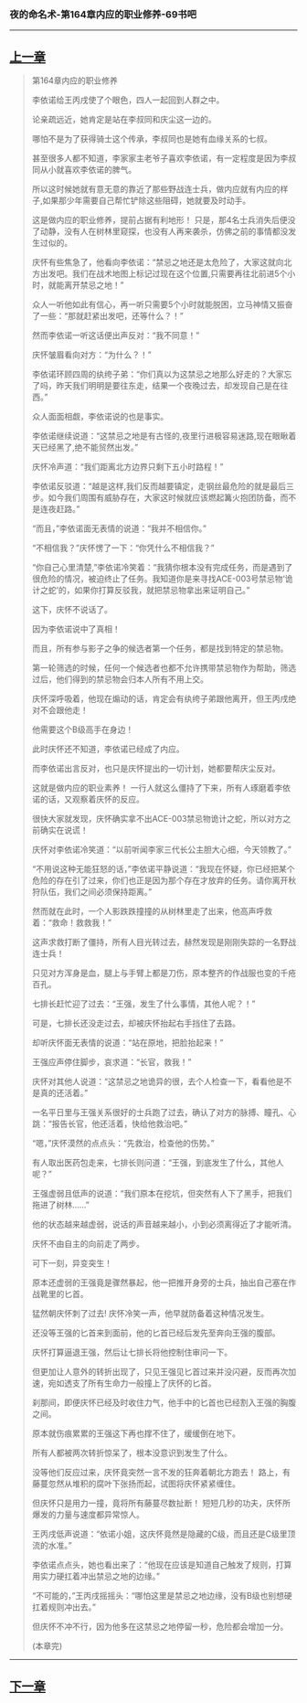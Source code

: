 ### 夜的命名术-第164章内应的职业修养-69书吧

--------
[上一章](./62183752b90313a13b65d0602719ade5.md)
--------


>
>
>
>第164章内应的职业修养
>
>李依诺给王丙戌使了个眼色，四人一起回到人群之中。
>
>论亲疏远近，她肯定是站在李叔同和庆尘这一边的。
>
>哪怕不是为了获得骑士这个传承，李叔同也是她有血缘关系的七叔。
>
>甚至很多人都不知道，李家家主老爷子喜欢李依诺，有一定程度是因为李叔同从小就喜欢李依诺的脾气。
>
>所以这时候她就有意无意的靠近了那些野战连士兵，做内应就有内应的样子,如果那少年需要自己帮忙铲除这些阻碍，她就要及时动手。
>
>这是做内应的职业修养，提前占据有利地形！
>只是，那4名士兵消失后便没了动静，没有人在树林里窥探，也没有人再来袭杀，仿佛之前的事情都没发生过似的。
>
>庆怀有些焦急了，他看向李依诺：“禁忌之地还是太危险了，大家这就向北方出发吧。我们在战术地图上标记过现在这个位置,只需要再往北前进5个小时，就能离开禁忌之地！”
>
>众人一听他如此有信心，再一听只需要5个小时就能脱困，立马神情又振奋了一些：“那就赶紧出发吧，还等什么？！”
>
>然而李依诺一听这话便出声反对：“我不同意！”
>
>庆怀皱眉看向对方：“为什么？！”
>
>李依诺环顾四周的纨绔子弟：“你们真以为这禁忌之地那么好走的？大家忘了吗，昨天我们明明是要往东走，结果一个夜晚过去，却发现自己是在往西。”
>
>众人面面相觑，李依诺说的也是事实。
>
>李依诺继续说道：“这禁忌之地是有古怪的,夜里行进极容易迷路,现在眼瞅着天已经黑了,绝不能贸然出发。”
>
>庆怀冷声道：“我们距离北方边界只剩下五小时路程！”
>
>李依诺反驳道：“越是这样,我们反而越要镇定，走钢丝最危险的就是最后三步。如今我们周围有威胁存在，大家这时候就应该燃起篝火抱团防备，而不是连夜赶路。”
>
>“而且，”李依诺面无表情的说道：“我并不相信你。”
>
>“不相信我？”庆怀愣了一下：“你凭什么不相信我？”
>
>“你自己心里清楚,”李依诺冷笑着：“我猜你根本没有完成任务，而是遇到了很危险的情况，被迫终止了任务。我知道你是来寻找ACE-003号禁忌物‘诡计之蛇’的，如果你打算反驳我，就把禁忌物拿出来证明自己。”
>
>这下，庆怀不说话了。
>
>因为李依诺说中了真相！
>
>而且，所有参与影子之争的候选者第一个任务，都是找到特定的禁忌物。
>
>第一轮筛选的时候，任何一个候选者也都不允许携带禁忌物作为帮助，筛选过后，他们得到的禁忌物会归本人所有不用上交。
>
>庆怀深呼吸着，他现在煽动的话，肯定会有纨绔子弟跟他离开，但王丙戌绝对不会跟他走！
>
>他需要这个B级高手在身边！
>
>此时庆怀还不知道，李依诺已经成了内应。
>
>而李依诺出言反对，也只是庆怀提出的一切计划，她都要帮庆尘反对。
>
>这就是做内应的职业素养！
>一行人就这么僵持了下来，所有人琢磨着李依诺的话，又观察着庆怀的反应。
>
>很快大家就发现，庆怀确实拿不出ACE-003禁忌物诡计之蛇，所以对方之前确实在说谎！
>
>庆怀对李依诺冷笑道：“以前听闻李家三代长公主胆大心细，今天领教了。”
>
>“不用说这种无能狂怒的话，”李依诺平静说道：“我现在怀疑，你已经把某个危险的存在引了过来，你们也正是因为那个存在才放弃的任务。请你离开秋狩队伍，我们之间必须保持距离。”
>
>然而就在此时，一个人影跌跌撞撞的从树林里走了出来，他高声呼救着：“救命！救救我！”
>
>这声求救打断了僵持，所有人目光转过去，赫然发现是刚刚失踪的一名野战连士兵！
>
>只见对方浑身是血，腿上与手臂上都是刀伤，原本整齐的作战服也变的千疮百孔。
>
>七排长赶忙迎了过去：“王强，发生了什么事情，其他人呢？！”
>
>可是，七排长还没走过去，却被庆怀抬起右手挡住了去路。
>
>却听庆怀面无表情的说道：“站在原地，把脸抬起来！”
>
>王强应声停住脚步，哀求道：“长官，救我！”
>
>庆怀对其他人说道：“这禁忌之地诡异的很，去个人检查一下，看看他是不是真的还活着。”
>
>一名平日里与王强关系很好的士兵跑了过去，确认了对方的脉搏、瞳孔、心跳：“报告长官，他还活着，快给他救治吧。”
>
>“嗯，”庆怀漠然的点点头：“先救治，检查他的伤势。”
>
>有人取出医药包走来，七排长则问道：“王强，到底发生了什么，其他人呢？”
>
>王强虚弱且低声的说道：“我们原本在挖坑，但突然有人下了黑手，把我们拖进了树林……”
>
>他的状态越来越虚弱，说话的声音越来越小，小到必须离得近了才能听清。
>
>庆怀不由自主的向前走了两步。
>
>可下一刻，异变突生！
>
>原本还虚弱的王强竟是骤然暴起，他一把推开身旁的士兵，抽出自己塞在作战靴里的匕首。
>
>猛然朝庆怀刺了过去!
>庆怀冷笑一声，他早就防备着这种情况发生。
>
>还没等王强的匕首来到面前，他的匕首已经后发先至奔向王强的腹部。
>
>庆怀打算逼退王强，然后让七排长将他控制住审问一下。
>
>但更加让人意外的转折出现了，只见王强见匕首过来并没闪避，反而再次加速，宛如透支了所有生命力一般撞上了庆怀的匕首。
>
>刹那间，即便庆怀已经及时收住力气，他手中的匕首也已经割入王强的胸腹之间。
>
>原本就伤痕累累的王强这下再也撑不住了，缓缓倒在地下。
>
>所有人都被两次转折惊呆了，根本没意识到发生了什么。
>
>没等他们反应过来，庆怀竟突然一言不发的狂奔着朝北方跑去！
>路上，有藤蔓忽然从堆积的腐叶下张扬而起，试图将庆怀紧紧缠住。
>
>但庆怀只是用力一撞，竟将所有藤蔓尽数扯断！
>短短几秒的功夫，庆怀所爆发的力量与速度都异常惊人。
>
>王丙戌低声说道：“依诺小姐，这庆怀竟然是隐藏的C级，而且还是C级里顶流的水准。”
>
>李依诺点点头，她也看出来了：“他现在应该是知道自己触发了规则，打算用实力硬扛着冲出禁忌之地的边缘。”
>
>“不可能的，”王丙戌摇摇头：“哪怕这里是禁忌之地边缘，没有B级也别想硬扛着规则冲出去。”
>
>但庆怀不冲不行，因为他多在这禁忌之地停留一秒，危险都会增加一分。
>
>(本章完)
>
>

--------
[下一章](./821c5dd887f936abda32072c51ec1a0a.md)
--------
